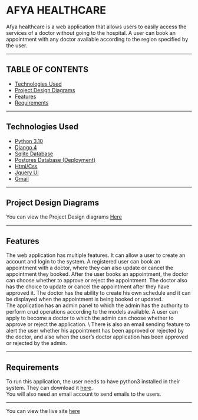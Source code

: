 # AFYA HEALTHCARE 
Afya healthcare is a web application that allows users to easily access the services of a doctor without going to the hospital. A user can book an appointment with any doctor available according to the region specified by the user. 
***
## TABLE OF CONTENTS
- [Technologies Used](#technologies-used)
- [Project Design Diagrams](#project-design-diagrams)
- [Features](#features)
- [Requirements](#requirements)
***
## Technologies Used
- [Python 3.10](https://www.python.org/downloads/release/python-3108/)
- [Django 4](https://www.djangoproject.com/download/)
- [Sqlite Database](https://www.sqlite.org/index.html)
- [Postgres Database (Deployment)](https://www.postgresql.org/)
- [Html/Css](https://www.w3.org/standards/webdesign/htmlcss)
- [Jquery UI](https://releases.jquery.com/ui/)
- [Gmail](https://www.google.com/gmail/about/)
***
## Project Design Diagrams
You can view the Project Design diagrams [Here](https://www.figma.com/file/HR5dxMRhJfpxjJYJBqov5t/Project-Design-Diagrams?node-id=0%3A1&t=oBbDa8SfebmCx45N-1)
***
## Features
The web application has multiple features. It can allow a user to create an account and login to the system. A registered user can book an appointment with a doctor, where they can also update or cancel the appointment they booked. After the user books an appointment, the doctor can choose whether to approve or reject the appointment. The doctor also has the choice to update or cancel the appointment after they have approved it. The doctor has the ability to create his own schedule and it can be displayed when the appointment is being booked or updated.
\
The application has an admin panel to which the admin has the authority to perform crud operations according to the models available. A user can apply to become a doctor to which the admin can choose whether to approve or reject the application.
\ 
There is also an email sending feature to alert the user whether his appointment has been approved or rejected by the doctor, and also when the user’s doctor application has been approved or rejected by the admin.
***
## Requirements
To run this application, the user needs to have python3 installed in their system. They can download it [here](https://www.python.org/downloads/release/python-3108/).\
You will also need an email account to send emails to the users.
***
You can view the live site [here](https://afyahealthcare-production.up.railway.app/)